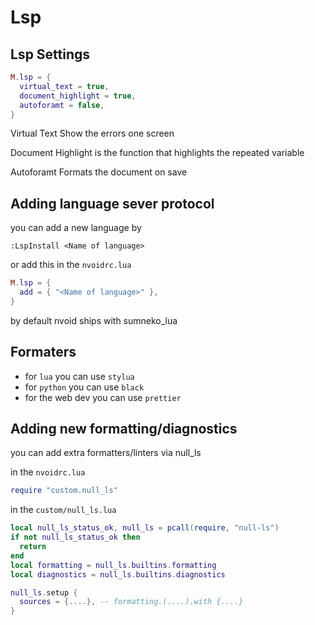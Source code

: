 # Lsp
## Lsp Settings
```lua
M.lsp = {
  virtual_text = true,
  document_highlight = true,
  autoforamt = false,
}
```
Virtual Text Show the errors one screen

Document Highlight is the function that highlights the repeated variable

Autoforamt Formats the document on save

## Adding language sever protocol
you can add a new language by
```vim
:LspInstall <Name of language>
```
or add this in the `nvoidrc.lua`
```lua
M.lsp = {
  add = { "<Name of language>" },
}
```
by default nvoid ships with sumneko_lua

## Formaters
- for `lua` you can use `stylua`
- for `python` you can use `black`
- for the web dev you can use `prettier`

## Adding new formatting/diagnostics

you can add extra formatters/linters via null_ls

in the `nvoidrc.lua`

```lua
require "custom.null_ls"
```


in the `custom/null_ls.lua`

```lua
local null_ls_status_ok, null_ls = pcall(require, "null-ls")
if not null_ls_status_ok then
  return
end
local formatting = null_ls.builtins.formatting
local diagnostics = null_ls.builtins.diagnostics

null_ls.setup {
  sources = {....}, -- formatting.(....).with {....}
}
```
